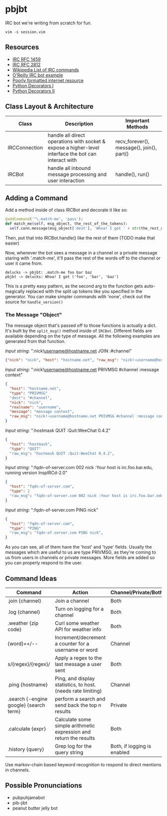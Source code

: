 # pbjbt

IRC bot we're writing from scratch for fun.

`vim -s session.vim`

## Resources

* [IRC RFC 1459](https://tools.ietf.org/html/rfc1459)
* [IRC RFC 2812](https://tools.ietf.org/html/rfc2812)
* [Wikipedia List of IRC commands](https://en.wikipedia.org/wiki/List_of_Internet_Relay_Chat_commands)
* [O'Reilly IRC bot example](http://archive.oreilly.com/pub/h/1968)
* [Poorly formatted internet resource](http://www.devshed.com/c/a/Python/Python-and-IRC/)
* [Python Decorators I](http://www.artima.com/weblogs/viewpost.jsp?thread=240808)
* [Python Decorators II](http://www.artima.com/weblogs/viewpost.jsp?thread=240845)

## Class Layout & Architecture

| Class | Description | Important Methods |
| ----- | ----------- | ----------------- |
| IRCConnection | handle all direct operations with socket & expose a higher-level interface the bot can interact with | recv_forever(), message(), join(), part() |
| IRCBot | handle all inbound message processing and user interaction | handle(), run() |

## Adding a Command

Add a method inside of class IRCBot and decorate it like so:

```python
@addCommand('^\.match-me', 'pass'):
def match_me(self, msg_object, the_rest_of_the_tokens):
  self.conn.message(msg_object['dest'], 'Whoa! I got ' + str(the_rest_of_the_tokens))
```

Then, put that into IRCBot.handle() like the rest of them (TODO make that easier)

Now, whenever the bot sees a message in a channel or a private message staring with '.match-me', it'll pass the rest of the words off to the channel or user it came from.

```
delucks -> pbjbt: .match-me foo bar baz
pbjbt -> delucks: Whoa! I got ('foo', 'bar', 'baz')
```

This is a pretty easy pattern, as the second arg to the function gets auto-magically replaced with the split up tokens like you specified in the generator. You can make simpler commands with 'none', check out the source for `handle_version()`

### The Message "Object"

The message object that's passed off to those functions is actually a dict. It's built by the `split_msg()` method inside of `IRCBot`. Different fields are available depending on the type of message. All the following examples are generated from that function.

*Input string:* ":nick!username@hostname.net JOIN :#channel"
```json
{"nick": "nick", "host": "hostname.net", "raw_msg": "nick!~username@hostname.net JOIN :#channel", "type": "JOIN", "realname": "username"}
```

*Input string:* ":nick!username@hostname.net PRIVMSG #channel :message context"
```json
{
  "host": "hostname.net",
  "type": "PRIVMSG"
  "dest": "#channel",
  "nick": "nick",
  "realname": "username",
  "message": "message context",
  "raw_msg": "nick!~username@hostname.net PRIVMSG #channel :message context",
}
```

*Input string:* ":hostmask QUIT :Quit:WeeChat 0.4.2"
```json
{
  "host": "hostmask",
  "type": "QUIT"
  "raw_msg": "hostmask QUIT :Quit:WeeChat 0.4.2",
}
```

*Input string:* ":fqdn-of-server.com 002 nick :Your host is irc.foo.bar.edu, running version InspIRCd-2.0"
```json
{
  "host": "fqdn-of-server.com",
  "type": 2
  "raw_msg": "fqdn-of-server.com 002 nick :Your host is irc.foo.bar.edu, running version InspIRCd-2.0",
}
```

*Input string:* ":fqdn-of-server.com PING nick"
```json
{
  "host": "fqdn-of-server.com",
  "type": "PING"
  "raw_msg": "fqdn-of-server.com PING nick",
}
```

As you can see, all of them have the 'host' and 'type' fields. Usually the messages which are useful to us are type PRIVMSG, as they're coming to us from users in channels or private messages. More fields are added so you can properly respond to the user.

## Command Ideas

| Command | Action | Channel/Private/Both? |
| ------- | ------ | --------------------- |
| .join {channel} | Join a channel | Both |
| .log {channel} | Turn on logging for a channel | Both |
| .weather {zip code} | Curl some weather API for weather info | Both |
| {word}++/-- | Increment/decrement a counter for a username or word | Channel |
| s/{regex}/{regex}/ | Apply a regex to the last message a user sent | Both |
| .ping {hostname} | Ping, and display statistics, to host. (needs rate limiting) | Channel |
| .search {-engine google} {search term} | perform a search and send back the top n results | Private |
| .calculate {expr} | Calculate some simple arithmetic expression and return the results | Both |
| .history {query} | Grep log for the query string | Both, if logging is enabled |

Use markov-chain based keyword recognition to respond to direct mentions in channels.

## Possible Pronunciations

* pubpuhjamabot
* pib-jibt
* peanut butter jelly bot
